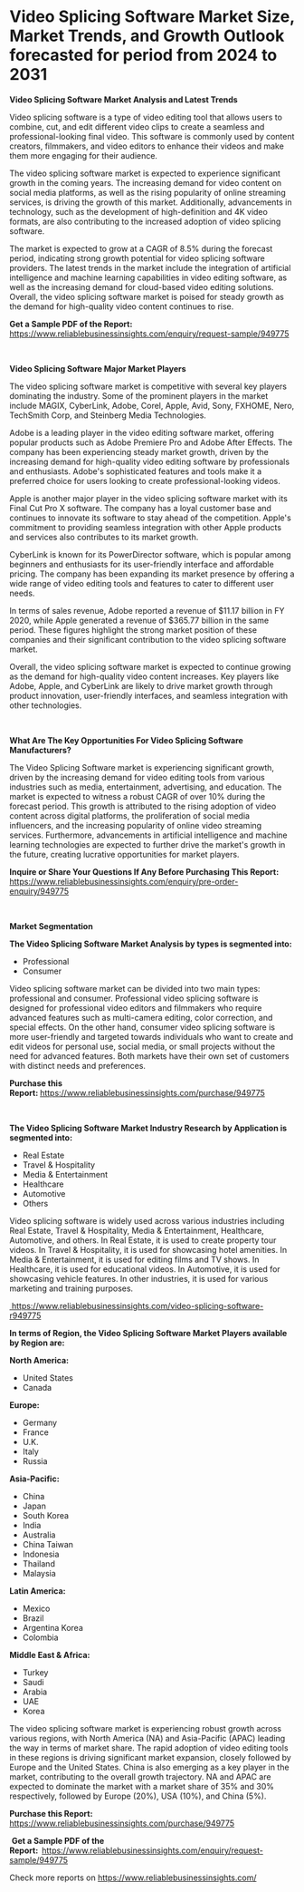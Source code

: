 <p><h1>Video Splicing Software Market Size, Market Trends, and Growth Outlook forecasted for period from 2024 to 2031</h1></p><p><strong>Video Splicing Software Market Analysis and Latest Trends</strong></p>
<p><p>Video splicing software is a type of video editing tool that allows users to combine, cut, and edit different video clips to create a seamless and professional-looking final video. This software is commonly used by content creators, filmmakers, and video editors to enhance their videos and make them more engaging for their audience.</p><p>The video splicing software market is expected to experience significant growth in the coming years. The increasing demand for video content on social media platforms, as well as the rising popularity of online streaming services, is driving the growth of this market. Additionally, advancements in technology, such as the development of high-definition and 4K video formats, are also contributing to the increased adoption of video splicing software.</p><p>The market is expected to grow at a CAGR of 8.5% during the forecast period, indicating strong growth potential for video splicing software providers. The latest trends in the market include the integration of artificial intelligence and machine learning capabilities in video editing software, as well as the increasing demand for cloud-based video editing solutions. Overall, the video splicing software market is poised for steady growth as the demand for high-quality video content continues to rise.</p></p>
<p><strong>Get a Sample PDF of the Report:&nbsp;</strong> <a href="https://www.reliablebusinessinsights.com/enquiry/request-sample/949775">https://www.reliablebusinessinsights.com/enquiry/request-sample/949775</a></p>
<p>&nbsp;</p>
<p><strong>Video Splicing Software Major Market Players</strong></p>
<p><p>The video splicing software market is competitive with several key players dominating the industry. Some of the prominent players in the market include MAGIX, CyberLink, Adobe, Corel, Apple, Avid, Sony, FXHOME, Nero, TechSmith Corp, and Steinberg Media Technologies.</p><p>Adobe is a leading player in the video editing software market, offering popular products such as Adobe Premiere Pro and Adobe After Effects. The company has been experiencing steady market growth, driven by the increasing demand for high-quality video editing software by professionals and enthusiasts. Adobe's sophisticated features and tools make it a preferred choice for users looking to create professional-looking videos.</p><p>Apple is another major player in the video splicing software market with its Final Cut Pro X software. The company has a loyal customer base and continues to innovate its software to stay ahead of the competition. Apple's commitment to providing seamless integration with other Apple products and services also contributes to its market growth.</p><p>CyberLink is known for its PowerDirector software, which is popular among beginners and enthusiasts for its user-friendly interface and affordable pricing. The company has been expanding its market presence by offering a wide range of video editing tools and features to cater to different user needs.</p><p>In terms of sales revenue, Adobe reported a revenue of $11.17 billion in FY 2020, while Apple generated a revenue of $365.77 billion in the same period. These figures highlight the strong market position of these companies and their significant contribution to the video splicing software market.</p><p>Overall, the video splicing software market is expected to continue growing as the demand for high-quality video content increases. Key players like Adobe, Apple, and CyberLink are likely to drive market growth through product innovation, user-friendly interfaces, and seamless integration with other technologies.</p></p>
<p>&nbsp;</p>
<p><strong>What Are The Key Opportunities For Video Splicing Software Manufacturers?</strong></p>
<p><p>The Video Splicing Software market is experiencing significant growth, driven by the increasing demand for video editing tools from various industries such as media, entertainment, advertising, and education. The market is expected to witness a robust CAGR of over 10% during the forecast period. This growth is attributed to the rising adoption of video content across digital platforms, the proliferation of social media influencers, and the increasing popularity of online video streaming services. Furthermore, advancements in artificial intelligence and machine learning technologies are expected to further drive the market's growth in the future, creating lucrative opportunities for market players.</p></p>
<p><strong>Inquire or Share Your Questions If Any Before Purchasing This Report:</strong> <a href="https://www.reliablebusinessinsights.com/enquiry/pre-order-enquiry/949775">https://www.reliablebusinessinsights.com/enquiry/pre-order-enquiry/949775</a></p>
<p>&nbsp;</p>
<p><strong>Market Segmentation</strong></p>
<p><strong>The Video Splicing Software Market Analysis by types is segmented into:</strong></p>
<p><ul><li>Professional</li><li>Consumer</li></ul></p>
<p><p>Video splicing software market can be divided into two main types: professional and consumer. Professional video splicing software is designed for professional video editors and filmmakers who require advanced features such as multi-camera editing, color correction, and special effects. On the other hand, consumer video splicing software is more user-friendly and targeted towards individuals who want to create and edit videos for personal use, social media, or small projects without the need for advanced features. Both markets have their own set of customers with distinct needs and preferences.</p></p>
<p><strong>Purchase this Report:&nbsp;</strong><a href="https://www.reliablebusinessinsights.com/purchase/949775">https://www.reliablebusinessinsights.com/purchase/949775</a></p>
<p>&nbsp;</p>
<p><strong>The Video Splicing Software Market Industry Research by Application is segmented into:</strong></p>
<p><ul><li>Real Estate</li><li>Travel & Hospitality</li><li>Media & Entertainment</li><li>Healthcare</li><li>Automotive</li><li>Others</li></ul></p>
<p><p>Video splicing software is widely used across various industries including Real Estate, Travel & Hospitality, Media & Entertainment, Healthcare, Automotive, and others. In Real Estate, it is used to create property tour videos. In Travel & Hospitality, it is used for showcasing hotel amenities. In Media & Entertainment, it is used for editing films and TV shows. In Healthcare, it is used for educational videos. In Automotive, it is used for showcasing vehicle features. In other industries, it is used for various marketing and training purposes.</p></p>
<p><a href="https://www.reliablebusinessinsights.com/video-splicing-software-r949775">&nbsp;https://www.reliablebusinessinsights.com/video-splicing-software-r949775</a></p>
<p><strong>In terms of Region, the Video Splicing Software Market Players available by Region are:</strong></p>
<p>
    <p> <strong> North America: </strong>
        <ul>
            <li>United States</li>
            <li>Canada</li>
        </ul>
        </p> 
    <p> <strong> Europe: </strong>
        <ul>
            <li>Germany</li>
            <li>France</li>
            <li>U.K.</li>
            <li>Italy</li>
            <li>Russia</li>
        </ul>
        </p> 
    <p> <strong> Asia-Pacific: </strong>
        <ul>
            <li>China</li>
            <li>Japan</li>
            <li>South Korea</li>
            <li>India</li>
            <li>Australia</li>
            <li>China Taiwan</li>
            <li>Indonesia</li>
            <li>Thailand</li>
            <li>Malaysia</li>
        </ul>
        </p> 
    <p> <strong> Latin America: </strong>
        <ul>
            <li>Mexico</li>
            <li>Brazil</li>
            <li>Argentina Korea</li>
            <li>Colombia</li>
        </ul>
        </p> 
    <p> <strong> Middle East & Africa: </strong>
        <ul>
            <li>Turkey</li>
            <li>Saudi</li>
            <li>Arabia</li>
            <li>UAE</li>
            <li>Korea</li>
        </ul>
    </p>
    </p>
<p><p>The video splicing software market is experiencing robust growth across various regions, with North America (NA) and Asia-Pacific (APAC) leading the way in terms of market share. The rapid adoption of video editing tools in these regions is driving significant market expansion, closely followed by Europe and the United States. China is also emerging as a key player in the market, contributing to the overall growth trajectory. NA and APAC are expected to dominate the market with a market share of 35% and 30% respectively, followed by Europe (20%), USA (10%), and China (5%).</p></p>
<p><strong>Purchase this Report: </strong><a href="https://www.reliablebusinessinsights.com/purchase/949775">https://www.reliablebusinessinsights.com/purchase/949775</a></p>
<p>&nbsp;<strong>Get a Sample PDF of the Report:&nbsp;&nbsp;</strong><a href="https://www.reliablebusinessinsights.com/enquiry/request-sample/949775">https://www.reliablebusinessinsights.com/enquiry/request-sample/949775</a></p>
<p><strong></strong></p>
<p>Check more reports on <a href="https://www.reliablebusinessinsights.com/">https://www.reliablebusinessinsights.com/</a></p>